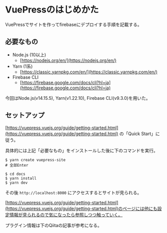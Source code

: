 # VuePressのはじめかた

VuePressでサイトを作ってfirebaseにデプロイする手順を記載する。

## 必要なもの

- Node.js (10以上)
  - [https://nodejs.org/en/](https://nodejs.org/en/)
- Yarn (1系)
  - [https://classic.yarnpkg.com/en/](https://classic.yarnpkg.com/en/)
- Firebase CLI
  - [https://firebase.google.com/docs/cli?hl=ja](https://firebase.google.com/docs/cli?hl=ja)

今回はNode.js(v14.15.5), Yarn(v1.22.10), Firebase CLI(v9.3.0)を用いた。

## セットアップ

[https://vuepress.vuejs.org/guide/getting-started.html](https://vuepress.vuejs.org/guide/getting-started.html) の「Quick Start」に従う。

具体的には上記「必要なもの」をインストールした後に下のコマンドを実行。

```
$ yarn create vuepress-site 
# 全部Enter

$ cd docs
$ yarn install
$ yarn dev
```

その後 `http://localhost:8000` にアクセスするとサイトが見られる。

[https://vuepress.vuejs.org/guide/getting-started.html](https://vuepress.vuejs.org/guide/getting-started.html)のページには他にも設定情報が見られるので気になったら参照しつつ触っていく。

プラグイン情報は下のQiitaの記事が参考になる。

<div class="iframely-embed"><div class="iframely-responsive" style="padding-bottom: 52.5%; padding-top: 120px;"><a href="https://qiita.com/ozaki25/items/86e61b1e102c10567928" data-iframely-url="//cdn.iframe.ly/gShjYJt"></a></div></div><script async src="//cdn.iframe.ly/embed.js" charset="utf-8"></script>
